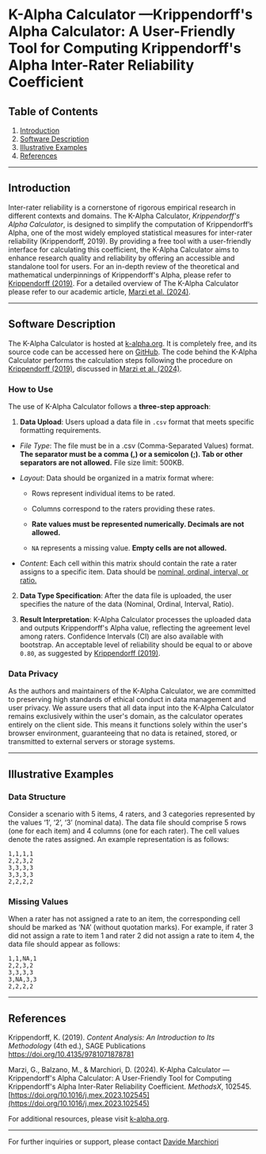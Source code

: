 # K-Alpha Calculator —Krippendorff's Alpha Calculator: A User-Friendly Tool for Computing Krippendorff's Alpha Inter-Rater Reliability Coefficient

## Table of Contents
1. [Introduction](#Introduction)
2. [Software Description](#Software-Description)
3. [Illustrative Examples](#Illustrative-Examples)
4. [References](#References)

---

## Introduction

Inter-rater reliability is a cornerstone of rigorous empirical research in different contexts and domains. The K-Alpha Calculator, *Krippendorff's Alpha Calculator*,  is designed to simplify the computation of Krippendorff’s Alpha, one of the most widely employed statistical measures for inter-rater reliability (Krippendorff, 2019).
By providing a free tool with a user-friendly interface for calculating this coefficient, the K-Alpha Calculator aims to enhance research quality and reliability by offering an accessible and standalone tool for users.
For an in-depth review of the theoretical and mathematical underpinnings of Krippendorff's Alpha, please refer to [Krippendorff (2019)](https://doi.org/10.4135/9781071878781). For a detailed overview of The K-Alpha Calculator please refer to our academic article, [Marzi et al. (2024)](https://doi.org/10.1016/j.mex.2023.102545).

---

## Software Description

The K-Alpha Calculator is hosted at [k-alpha.org](https://www.k-alpha.org/). It is completely free, and its source code can be accessed here on [GitHub](https://github.com/davide-marchiori/k-alpha). The code behind the K-Alpha Calculator performs the calculation steps following the procedure on [Krippendorff (2019)](https://doi.org/10.4135/9781071878781), discussed in  [Marzi et al. (2024)](https://doi.org/10.1016/j.mex.2023.102545).

### How to Use

The use of K-Alpha Calculator follows a **three-step approach**:

1. **Data Upload**: Users upload a data file in `.csv` format that meets specific formatting requirements. 
 -   *File Type*: The file must be in a .csv (Comma-Separated Values) format. **The separator must be a comma (,) or a semicolon (;). Tab or other separators are not allowed.** File size limit: 500KB.
-   *Layout*: Data should be organized in a matrix format where:
    
    -   Rows represent individual items to be rated.
        
    -   Columns correspond to the raters providing these rates.
        
    -   **Rate values must be represented numerically. Decimals are not allowed.**
        
    -   `NA` represents a missing value. **Empty cells are not allowed.**
        
-   *Content*: Each cell within this matrix should contain the rate a rater assigns to a specific item. Data should be [nominal, ordinal, interval, or ratio.](https://en.wikipedia.org/wiki/Level_of_measurement)
   
2. **Data Type Specification**: After the data file is uploaded, the user specifies the nature of the data (Nominal, Ordinal, Interval, Ratio).

3. **Result Interpretation**: K-Alpha Calculator processes the uploaded data and outputs Krippendorff's Alpha value, reflecting the agreement level among raters. Confidence Intervals (CI) are also available with bootstrap.
An acceptable level of reliability should be equal to or above `0.80`, as suggested by [Krippendorff (2019)](https://doi.org/10.4135/9781071878781).

### Data Privacy

As the authors and maintainers of the K-Alpha Calculator, we are committed to preserving high standards of ethical conduct in data management and user privacy. We assure users that all data input into the K-Alpha Calculator remains exclusively within the user's domain, as the calculator operates entirely on the client side. This means it functions solely within the user's browser environment, guaranteeing that no data is retained, stored, or transmitted to external servers or storage systems. 

---

## Illustrative Examples

### Data Structure

Consider a scenario with 5 items, 4 raters, and 3 categories represented by the values ‘1’, ‘2’, ‘3’ (nominal data).​ The data file should comprise 5 rows (one for each item) and 4 columns (one for each rater). The cell values denote the rates assigned. An example representation is as follows:

    1,1,1,1
    2,2,3,2
    3,3,3,3
    3,3,3,3
    2,2,2,2

### Missing Values

When a rater has not assigned a rate to an item, the corresponding cell should be marked as ‘NA’ (without quotation marks). For example, if rater 3 did not assign a rate to item 1 and rater 2 did not assign a rate to item 4, the data file should appear as follows:

    1,1,NA,1
    2,2,3,2
    3,3,3,3
    3,NA,3,3
    2,2,2,2

---

## References

Krippendorff, K. (2019). *Content Analysis: An Introduction to Its Methodology* (4th ed.), SAGE Publications https://doi.org/10.4135/9781071878781

Marzi, G., Balzano, M., & Marchiori, D. (2024). K-Alpha Calculator —Krippendorff's Alpha Calculator: A User-Friendly Tool for Computing Krippendorff's Alpha Inter-Rater Reliability Coefficient. *MethodsX*, 102545. [https://doi.org/10.1016/j.mex.2023.102545](https://doi.org/10.1016/j.mex.2023.102545)


For additional resources, please visit [k-alpha.org](https://www.k-alpha.org/).

---

For further inquiries or support, please contact [Davide Marchiori](mailto:davide.marchiori@imtlucca.it)
